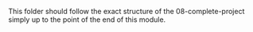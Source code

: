 This folder should follow the exact structure of the 08-complete-project simply up to the point of the end of this module.

